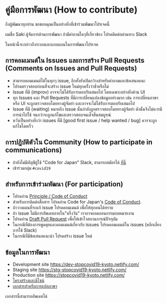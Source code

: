 # คู่มือการพัฒนา (How to contribute)

ถึงผู้พัฒนาทุกท่าน ขอขอบคุณเป็นอย่างยิ่งที่เข้าร่วมพัฒนาโปรเจคนี้

ผมชื่อ Saki ผู้จัดการด้านการพัฒนา ถ้ามีคำถามใดๆที่เกี่ยวข้อง โปรดติดต่อผ่านทาง Slack

ในหน้านี้จะกล่าวถึงระบบและแบบแผนในการพัฒนาโปรเจค

## การคอมเมนต์ใน Issues และการสร้าง Pull Requests (Comments on Issues and Pull Requests)
* สามารถคอมเมนต์ได้ในทุกๆ issue, อีกทั้งยังเปิดกว้างสำหรับคำถามและข้อเสนอแนะ
* โปรดตรวจสอบก่อนที่จะสร้าง issue ใหม่ทุกครั้งว่าซ้ำหรือไม่
* Issue ที่มี (improv) อาจจะไม่ได้รับการตอบรับเสมอไป โดยเฉพาะอย่างยิ่งด้าน UI
* ทุก Issues และ Pull Requests ที่มีการเปลี่ยนแปลงข้อมูลอย่างมาก เช่น การเปลี่ยนภาษาหรือ UI
จะถูกตรวจสอบโดยทางผู้จัดทำ และอาจจะไม่ได้รับการตอบรับเสมอไป
* Issue ที่มี (waiting) หมายถึง issue นั้นกำลังถูกตรวจสอบโดยทางผู้จัดทำ ดังนั้นจึงไม่ควรมีการนำไปใช้ จนกว่าจะถูกแก้ไขและตรวจสอบจนเส็จสิ้นสมบูรณ์
* หวังเป็นอย่างยิ่งว่า issues ที่มี [good first issue / help wanted / bug] ควรจะถูกแก้ไขโดยเร็ว

## การปฎิบัติตัวใน Community (How to participate in communications)
* ถ้ายังไม่มีบัญชีผู้ใช้ "Code for Japan" Slack, สามารถสมัครได้ [ที่นี่](https://cfjslackin.herokuapp.com/)
* เข้าร่วมกลุ่ม `#covid19`

## สำหรับการเข้าร่วมพัฒนา (For participation)
* โปรดอ่าน [Principle / Code of Conduct](CODE_OF_CONDUCT_TH.md)
* สำหรับการติดต่อสื่อสาร โปรดอ่าน Code for Japan's [Code of Conduct](https://github.com/codeforjapan/codeofconduct).
* ถ้าวางแผนที่จะแก้ issue โปรดคอมเมนต์ เพื่อให้ทุกคนได้ทราบ
* ถ้า issue ไม่มีการอัพเดทภายใน"ครึ่งวัน" เราอาจถอดถอนการมอบหมายงาน
* โปรดอ่าน [Draft Pull Request](https://help.github.com/en/github/collaborating-with-issues-and-pull-requests/about-pull-requests#draft-pull-requests) เพื่อให้เข้าใจสถานการณ์ปัจจุบัน
* ในกรณีที่ต้องการพูดคุยและคอมเมนต์เกี่ยวกับ issues โปรดคอมเมนต์ใน issues (หลีกเลี่ยงการใช้ Slack)
* ในกรณีที่มีข้อเสนอแนะนำ โปรดสร้าง issue ใหม่

## ข้อมูลในการพัฒนา
* Development site https://dev-stopcovid19-kyoto.netlify.com/
* Staging site https://stg-stopcovid19-kyoto.netlify.com/
* Production site https://stopcovid19-kyoto.netlify.com/
* [โครงสร้างและดีไซน์](https://www.figma.com/file/V7vt80p2gauhdgTZeVNbgj/UI%E3%83%87%E3%82%B6%E3%82%A4%E3%83%B3?node-id=121%3A156)
* [เอกสารสำหรับการแปลภาษา](https://docs.google.com/spreadsheets/d/1avT6QGInyQseYjoc_TxL8RPZfutyvrv4BtJkXfk1Nko)

เอกสารนี้สามารถอัพเดทได้
